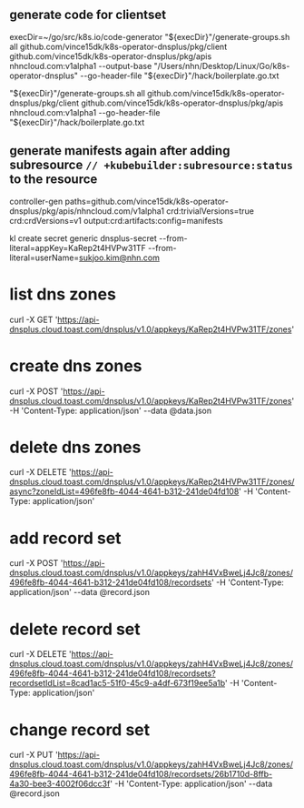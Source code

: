 ## generate code for clientset
execDir=~/go/src/k8s.io/code-generator
"${execDir}"/generate-groups.sh all github.com/vince15dk/k8s-operator-dnsplus/pkg/client github.com/vince15dk/k8s-operator-dnsplus/pkg/apis nhncloud.com:v1alpha1 --output-base "/Users/nhn/Desktop/Linux/Go/k8s-operator-dnsplus" --go-header-file "${execDir}"/hack/boilerplate.go.txt

"${execDir}"/generate-groups.sh all github.com/vince15dk/k8s-operator-dnsplus/pkg/client github.com/vince15dk/k8s-operator-dnsplus/pkg/apis nhncloud.com:v1alpha1 --go-header-file "${execDir}"/hack/boilerplate.go.txt

## generate manifests again after adding subresource `// +kubebuilder:subresource:status` to the resource
controller-gen paths=github.com/vince15dk/k8s-operator-dnsplus/pkg/apis/nhncloud.com/v1alpha1 crd:trivialVersions=true crd:crdVersions=v1 output:crd:artifacts:config=manifests

kl create secret generic dnsplus-secret --from-literal=appKey=KaRep2t4HVPw31TF --from-literal=userName=sukjoo.kim@nhn.com

# list dns zones
curl -X GET 'https://api-dnsplus.cloud.toast.com/dnsplus/v1.0/appkeys/KaRep2t4HVPw31TF/zones'

# create dns zones
curl -X POST 'https://api-dnsplus.cloud.toast.com/dnsplus/v1.0/appkeys/KaRep2t4HVPw31TF/zones' -H 'Content-Type: application/json' --data @data.json

# delete dns zones
curl -X DELETE 'https://api-dnsplus.cloud.toast.com/dnsplus/v1.0/appkeys/KaRep2t4HVPw31TF/zones/async?zoneIdList=496fe8fb-4044-4641-b312-241de04fd108' -H 'Content-Type: application/json'

# add record set
curl -X POST 'https://api-dnsplus.cloud.toast.com/dnsplus/v1.0/appkeys/zahH4VxBweLj4Jc8/zones/496fe8fb-4044-4641-b312-241de04fd108/recordsets' -H 'Content-Type: application/json' --data @record.json

# delete record set
curl -X DELETE 'https://api-dnsplus.cloud.toast.com/dnsplus/v1.0/appkeys/zahH4VxBweLj4Jc8/zones/496fe8fb-4044-4641-b312-241de04fd108/recordsets?recordsetIdList=8cad1ac5-51f0-45c9-a4df-673f19ee5a1b' -H 'Content-Type: application/json'

# change record set
curl -X PUT 'https://api-dnsplus.cloud.toast.com/dnsplus/v1.0/appkeys/zahH4VxBweLj4Jc8/zones/496fe8fb-4044-4641-b312-241de04fd108/recordsets/26b1710d-8ffb-4a30-bee3-4002f06dcc3f' -H 'Content-Type: application/json' --data @record.json